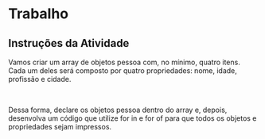 # Trabalho

## Instruções da Atividade

Vamos criar um array de objetos pessoa com, no mínimo, quatro itens. Cada um deles será composto por quatro propriedades: nome, idade, profissão e cidade.

<br>

Dessa forma, declare os objetos pessoa dentro do array e, depois, desenvolva um código que utilize for in e for of para que todos os objetos e propriedades sejam impressos.
